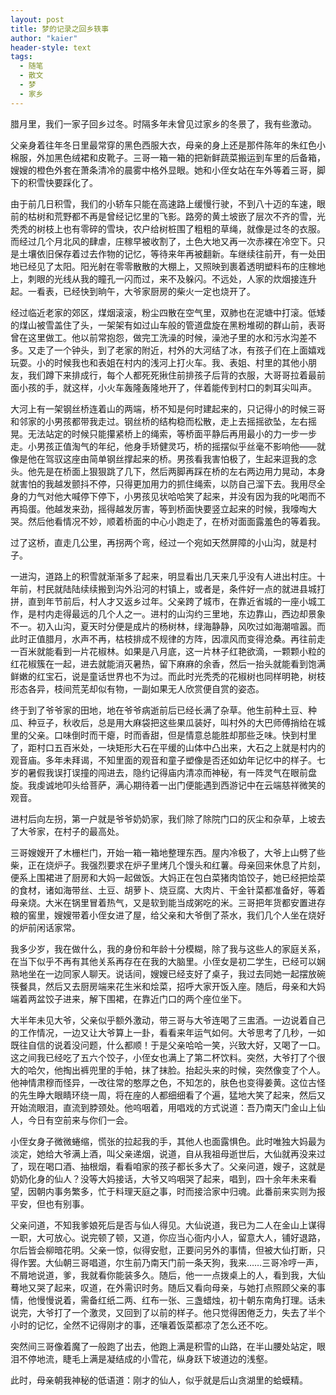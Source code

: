 ```yaml
---
layout: post
title: 梦的记录之回乡轶事
author: "kaier"
header-style: text
tags:
  - 随笔
  - 散文
  - 梦
  - 家乡
---
```




腊月里，我们一家子回乡过冬。时隔多年未曾见过家乡的冬景了，我有些激动。

父亲身着往年冬日里最常穿的黑色西服大衣，母亲的身上还是那件陈年的朱红色小棉服，外加黑色绒裙和皮靴子。三哥一箱一箱的把新鲜蔬菜搬运到车里的后备箱，嫂嫂的橙色外套在萧条清冷的晨雾中格外显眼。她和小侄女站在车外等着三哥，脚下的积雪快要踩化了。

由于前几日积雪，我们的小轿车只能在高速路上缓慢行驶，不到八十迈的车速，眼前的枯树和荒野都不再是曾经记忆里的飞影。路旁的黄土坡嵌了层次不齐的雪，光秃秃的树枝上也有零碎的雪块，农户给树桩围了粗粗的草绳，就像是过冬的衣服。而经过几个月北风的肆虐，庄稼早被收割了，土色大地又再一次赤裸在冷空下。只是土壤依旧保存着过去作物的记忆，等待来年再被翻新。车继续往前开，有一处田地已经见了太阳。阳光射在零零散散的大棚上，又照映到裹着透明塑料布的庄稼地上，刺眼的光线从我的瞳孔一闪而过，来不及躲闪。不远处，人家的炊烟接连升起。一看表，已经快到晌午，大爷家厨房的柴火一定也烧开了。

经过临近老家的郊区，煤烟滚滚，粉尘四散在空气里，双肺也在泥塘中打滚。低矮的煤山被雪盖住了头，一架架有如过山车般的管道盘旋在黑粉堆砌的群山前，表哥曾在这里做工。他以前常抱怨，做完工洗澡的时候，澡池子里的水和污水沟差不多。又走了一个钟头，到了老家的附近，村外的大河结了冰，有孩子们在上面嬉戏玩耍。小的时候我也和表姐在村内的浅河上打火车。我、表姐、村里的其他小朋友，我们蹲下来排成行，每个人都死死揪住前排孩子后背的衣服，大哥哥拉着最前面小孩的手，就这样，小火车轰隆轰隆地开了，伴着能传到村口的刺耳尖叫声。

大河上有一架钢丝桥连着山的两端，桥不知是何时建起来的，只记得小的时候三哥和邻家的小男孩都带我走过。钢丝桥的结构稳而松散，走上去摇摇欲坠，左右摇晃。无法站定的时候只能攥紧桥上的绳索，等桥面平静后再用最小的力一步一步走。小男孩正值淘气的年纪，他身手矫健灵巧，桥的摇摆似乎丝毫不影响他——就像是他在驾驭这座由简单钢丝撑起来的桥。男孩看我害怕极了，生起来逗我的念头。他先是在桥面上狠狠跳了几下，然后两脚再踩在桥的左右两边用力晃动，本身就害怕的我越发颤抖不停，只得更加用力的抓住绳索，以防自己溜下去。我用尽全身的力气对他大喊停下停下，小男孩见状哈哈笑了起来，并没有因为我的叱喝而不再捣蛋。他越发来劲，摇得越发厉害，等到桥面快要竖立起来的时候，我嚎啕大哭。然后他看情况不妙，顺着桥面的中心小跑走了，在桥对面面露羞色的等着我。

过了这桥，直走几公里，再拐两个弯，经过一个宛如天然屏障的小山沟，就是村子。

一进沟，道路上的积雪就渐渐多了起来，明显看出几天来几乎没有人进出村庄。十年前，村民就陆陆续续搬到沟外沿河的村镇上，或者是，条件好一点的就进县城打拼，直到年节前后，村人才又返乡过年。父亲跨了城市，在靠近省城的一座小城工作，是村内走得最远的几个人之一。进村的山沟约三里地，东边靠山，西边却景象不一。初入山沟，夏天时分便是成片的杨树林，绿海静静，风吹过如海潮喧嚣。而此时正值腊月，水声不再，枯枝排成不规律的方阵，因凛风而变得沧桑。再往前走一百米就能看到一片花椒林。如果是八月底，这一片林子红艳欲滴，一颗颗小粒的红花椒簇在一起，进去就能消灭暑热，留下麻麻的余香，然后一抬头就能看到饱满鲜嫩的红宝石，说是童话世界也不为过。而此时光秃秃的花椒树也同样明艳，树枝形态各异，枝间荒芜却似有物，一副如果无人欣赏便自赏的姿态。

终于到了爷爷家的田地，地在爷爷病逝前后已经长满了杂草。他生前种土豆、种瓜、种豆子，秋收后，总是用大麻袋把这些果瓜装好，叫村外的大巴师傅捎给在城里的父亲。口味倒时而干瘪，时而香甜，但是情意总能胜却那些乏味。快到村里了，距村口五百米处，一块矩形大石在平缓的山体中凸出来，大石之上就是村内的观音庙。多年未拜谒，不知里面的观音和童子塑像是否还如幼年记忆中的样子。七岁的暑假我误打误撞的闯进去，隐约记得庙内清凉而神秘，有一阵灵气在眼前盘旋。我虔诚地叩头给菩萨，满心期待着一出门便能遇到西游记中在云端慈祥微笑的观音。

进村后向左拐，第一户就是爷爷奶奶家，我们除了除院门口的灰尘和杂草，上坡去了大爷家，在村子的最高处。

三哥嫂嫂开了木栅栏门，开始一箱一箱地整理东西。屋内冷极了，大爷上山劈了些柴，正在烧炉子。我强烈要求在炉子里烤几个馒头和红薯。母亲回来休息了片刻，便系上围裙进了厨房和大妈一起做饭。大妈正在包白菜猪肉馅饺子，她已经把烩菜的食材，诸如海带丝、土豆、胡萝卜、烧豆腐、大肉片、干金针菜都准备好，等着母亲烧。大米在锅里冒着热气，又是软到能当成粥吃的米。三哥把年货都安置进存粮的窖里，嫂嫂带着小侄女进了屋，给父亲和大爷倒了茶水，我们几个人坐在烧好的炉前闲话家常。

我多少岁，我在做什么，我的身份和年龄十分模糊，除了我与这些人的家庭关系，在当下似乎不再有其他关系再存在在我的大脑里。小侄女是初二学生，已经可以娴熟地坐在一边同家人聊天。说话间，嫂嫂已经支好了桌子，我过去同她一起摆放碗筷餐具，然后又去厨房端来花生米和烩菜，招呼大家开饭入座。随后，母亲和大妈端着两盆饺子进来，解下围裙，在靠近门口的两个座位坐下。

大半年未见大爷，父亲似乎额外激动，带三哥与大爷连喝了三盅酒。一边说着自己的工作情况，一边又让大爷算上一卦，看看来年运气如何。大爷思考了几秒，一如既往自信的说着没问题，什么都顺！于是父亲哈哈一笑，兴致大好，又喝了一口。这之间我已经吃了五六个饺子，小侄女也满上了第二杯饮料。突然，大爷打了个很大的哈欠，他掏出裤兜里的手帕，抹了抹脸。抬起头来的时候，突然像变了个人。他神情肃穆而怪异，一改往常的憨厚之色，不知怎的，肤色也变得姜黄。这位古怪的先生睁大眼睛环绕一周，将在座的人都细细看了个遍，猛地大笑了起来，然后又开始流眼泪，直流到脖颈处。他呜咽着，用唱戏的方式说道：吾乃南天门金山上仙人，今日有空前来与你们一会。

小侄女身子微微蜷缩，慌张的拉起我的手，其他人也面露惧色。此时唯独大妈最为淡定，她给大爷满上酒，叫父亲递烟，说道，自从我祖母逝世后，大仙就再没来过了，现在喝口酒、抽根烟，看看咱家的孩子都长多大了。父亲问道，嫂子，这就是奶奶化身的仙人？没等大妈接话，大爷又呜咽哭了起来，唱到，四十余年未来看望，因朝内事务繁多，忙于料理天庭之事，时而接洽家中归魂。此番前来实则为报平安，但也有别事。

父亲问道，不知我爹娘死后是否与仙人得见。大仙说道，我已为二人在金山上谋得一职，大可放心。说完顿了顿，又道，你应当心衙内小人，留意大人，铺好退路，尔后皆会柳暗花明。父亲一惊，似得安慰，正要问另外的事情，但被大仙打断，只得作罢。大仙朝三哥唱道，尔生前乃南天门前一条天狗，我来……三哥冷哼一声，不屑地说道，爹，我就看你能装多久。随后，他一一点拨桌上的人，看到我，大仙蓦地又哭了起来，叹道，在外需识时务。随后又看向母亲，与她打点照顾父亲的事情，他慢慢说着，需备红纸二两、红布一张、三盏蜡烛，初十朝东南角打理。话未说完，大爷打了一个激灵，又回到了以前的样子。他只觉得困倦乏力，失去了半个小时的记忆，全然不记得刚才的事，还嚷着饭菜都凉了怎么还不吃。

突然间三哥像着魔了一般跑了出去，他跑上满是积雪的山路，在半山腰处站定，眼泪不停地流，睫毛上满是凝结成的小雪花，纵身跃下坡道边的浅壑。

此时，母亲朝我神秘的低语道：刚才的仙人，似乎就是后山贪湖里的蛤蟆精。


